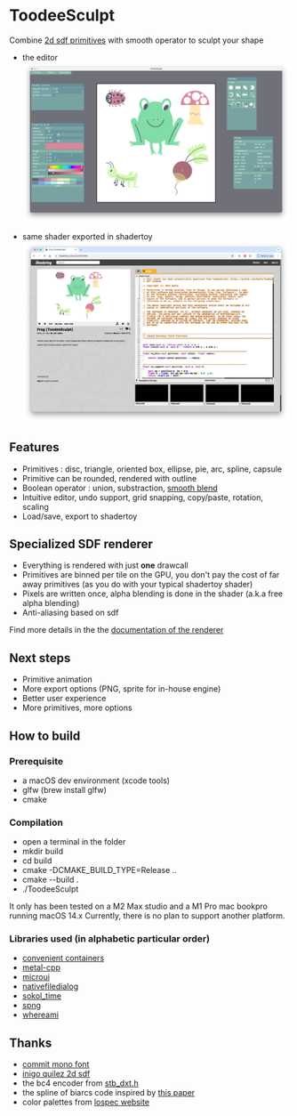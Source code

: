 # ToodeeSculpt

Combine [2d sdf primitives](https://iquilezles.org/articles/distfunctions2d/) with smooth operator to sculpt your shape

* the editor
![2024-11 screenshot](/images/Screenshot%202025-03-02%20at%2016.23.08.png)

* same shader exported in shadertoy
![alt text](images/shader_toy_export.png)


## Features
* Primitives : disc, triangle, oriented box, ellipse, pie, arc, spline, capsule
* Primitive can be rounded, rendered with outline
* Boolean operator : union, substraction, [smooth blend](https://iquilezles.org/articles/smin/)
* Intuitive editor, undo support, grid snapping, copy/paste, rotation, scaling
* Load/save, export to shadertoy

## Specialized SDF renderer

* Everything is rendered with just **one** drawcall
* Primitives are binned per tile on the GPU, you don't pay the cost of far away primitives (as you do with your typical shadertoy shader)
* Pixels are written once, alpha blending is done in the shader (a.k.a free alpha blending)
* Anti-aliasing based on sdf

Find more details in the the [documentation of the renderer](/doc/renderer.md)

## Next steps
* Primitive animation
* More export options (PNG, sprite for in-house engine)
* Better user experience
* More primitives, more options

## How to build
### Prerequisite
* a macOS dev environment (xcode tools)
* glfw (brew install glfw)
* cmake
### Compilation
* open a terminal in the folder
* mkdir build
* cd build
* cmake -DCMAKE_BUILD_TYPE=Release ..
* cmake --build .
* ./ToodeeSculpt

It only has been tested on a M2 Max studio and a M1 Pro mac bookpro running macOS 14.x
Currently, there is no plan to support another platform. 


### Libraries used (in alphabetic particular order)

* [convenient containers](https://github.com/JacksonAllan/CC)
* [metal-cpp](https://developer.apple.com/metal/cpp/)
* [microui](https://github.com/rxi/microui)
* [nativefiledialog](https://github.com/mlabbe/nativefiledialog)
* [sokol_time](https://github.com/floooh/sokol/blob/master/sokol_time.h)
* [spng](https://github.com/randy408/libspng)
* [whereami](https://github.com/gpakosz/whereami)

## Thanks

* [commit mono font](https://github.com/eigilnikolajsen/commit-mono)
* [inigo quilez 2d sdf](https://iquilezles.org/articles/distfunctions2d/)
* the bc4 encoder from [stb_dxt.h](https://github.com/nothings/stb/blob/master/stb_dxt.h)
* the spline of biarcs code inspired by [this paper](https://cad-journal.net/files/vol_18/CAD_18(1)_2021_66-85.pdf)
* color palettes from [lospec website](https://lospec.com/palette-list/)